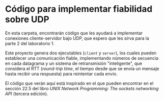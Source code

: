 # Código para implementar fiabilidad sobre UDP

En esta carpeta, encontrarán código que les ayudará a implementar conexiones cliente-servidor bajo UDP, que espero que les sirva para la parte 2 del laboratorio 1.

Este proyecto genera dos ejecutables (`client` y `server`), los cuales pueden establecer una comunicación fiable, implementando números de secuencia en cada datagrama y un sistema de retransmisión "inteligente", que considera el RTT (_round-trip time_, el tiempo desde que se envía un mensaje hasta recibir una respuesta) para reintentar cada envío.

El código que verán aquí está inspirado en el que pueden encontrar en el sección 22.5 del libro _UNIX Network Programming: The sockets networking API_ (tercera edición).

